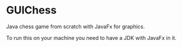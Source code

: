 # GUIChess
Java chess game from scratch with JavaFx for graphics.

To run this on your machine you need to have a JDK with JavaFx in it.
